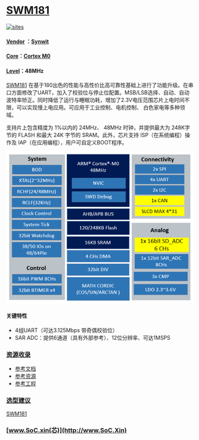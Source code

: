 ﻿# [SWM181](https://github.com/SoCXin/SWM181)

[![sites](http://182.61.61.133/link/resources/SoC.png)](http://www.SoC.Xin)

#### [Vendor](https://github.com/SoCXin/Vendor) ：[Synwit](http://www.synwit.cn)
#### [Core](https://github.com/SoCXin/Cortex)：[Cortex M0](https://github.com/SoCXin/CM0)
#### [Level](https://github.com/SoCXin/Level)：48MHz

[SWM181](https://github.com/SoCXin/SWM181) 在基于180出色的性能与高性价比高可靠性基础上进行了功能升级。在串口方面修改了UART，加入了校验位与停止位配置。MSB/LSB选择、自动、自动波特率矫正。同时降低了运行与睡眠功耗，增加了2.3V电压范围芯片上电时间不限，可以实现慢上电应用。可应用于工业控制、电机控制、 白色家电等多种领域。

支持片上包含精度为 1%以内的 24MHz、 48MHz 时钟，并提供最大为 248K字节的 FLASH 和最大 24K 字节的 SRAM。此外，芯片支持 ISP（在系统编程）操作及 IAP（在应用编程），用户可自定义BOOT程序。

[![sites](docs/SWM181.png)](http://www.synwit.cn/productInfo/68/index.html)

#### 关键特性

* 4组UART（可达3.125Mbps 带奇偶校验位）
* SAR ADC：提供6通道（具有外部参考）、12位分辨率、可达1MSPS

### [资源收录](https://github.com/SoCXin)

* [参考文档](docs/)
* [参考资源](src/)
* [参考工程](project/)

### [选型建议](https://github.com/SoCXin)

[SWM181](https://github.com/SoCXin/SWM181)

###  [www.SoC.xin(芯)](http://www.SoC.Xin)
